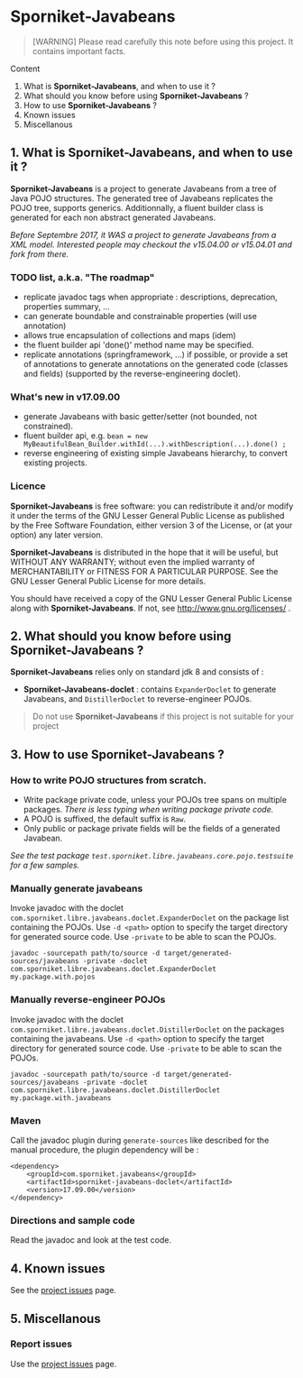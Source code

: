 # Sporniket-Javabeans

> [WARNING] Please read carefully this note before using this project. It contains important facts.

Content

1. What is **Sporniket-Javabeans**, and when to use it ?
2. What should you know before using **Sporniket-Javabeans** ?
3. How to use **Sporniket-Javabeans** ?
4. Known issues
5. Miscellanous

## 1. What is **Sporniket-Javabeans**, and when to use it ?
**Sporniket-Javabeans** is a project to generate Javabeans from a tree of Java POJO structures. The generated tree of Javabeans replicates the POJO tree, supports generics. Additionnally, a fluent builder class is generated for each non abstract generated Javabeans.

*Before Septembre 2017, it WAS
a project to generate Javabeans from a XML model. Interested people may checkout the v15.04.00 or v15.04.01 and fork from there.*

### TODO list, a.k.a. "The roadmap"

* replicate javadoc tags when appropriate : descriptions, deprecation, properties summary, ...
* can generate boundable and constrainable properties (will use annotation)
* allows true encapsulation of collections and maps (idem)
* the fluent builder api 'done()' method name may be specified.
* replicate annotations (springframework, ...) if possible, or provide a set of annotations to generate annotations on the generated code (classes and fields) (supported by the reverse-engineering doclet).


### What's new in v17.09.00
* generate Javabeans with basic getter/setter (not bounded, not constrained).
* fluent builder api, e.g. ```bean = new MyBeautifulBean_Builder.withId(...).withDescription(...).done() ;```
* reverse engineering of existing simple Javabeans hierarchy, to convert existing projects.

### Licence
 **Sporniket-Javabeans** is free software: you can redistribute it and/or modify it under the terms of the
 GNU Lesser General Public License as published by the Free Software Foundation, either version 3 of the License, or (at your
 option) any later version.

 **Sporniket-Javabeans** is distributed in the hope that it will be useful, but WITHOUT ANY WARRANTY; without
 even the implied warranty of MERCHANTABILITY or FITNESS FOR A PARTICULAR PURPOSE. See the GNU Lesser General Public License for
 more details.

 You should have received a copy of the GNU Lesser General Public License along with **Sporniket-Javabeans**.
 If not, see http://www.gnu.org/licenses/ .


## 2. What should you know before using **Sporniket-Javabeans** ?
**Sporniket-Javabeans** relies only on standard jdk 8 and consists of :

* **Sporniket-Javabeans-doclet** : contains ```ExpanderDoclet``` to generate Javabeans, and ```DistillerDoclet``` to reverse-engineer POJOs.

> Do not use **Sporniket-Javabeans** if this project is not suitable for your project

## 3. How to use **Sporniket-Javabeans** ?

### How to write POJO structures from scratch.

* Write package private code, unless your POJOs tree spans on multiple packages. *There is less typing when writing package private code.*
* A POJO is suffixed, the default suffix is ```Raw```.
* Only public or package private fields will be the fields of a generated Javabean.

*See the test package ```test.sporniket.libre.javabeans.core.pojo.testsuite``` for a few samples.*


### Manually generate javabeans

Invoke javadoc with the doclet ```com.sporniket.libre.javabeans.doclet.ExpanderDoclet``` on the package list containing the POJOs. Use ```-d <path>``` option to specify the target directory for generated source code. Use ```-private``` to be able to scan the POJOs.

```
javadoc -sourcepath path/to/source -d target/generated-sources/javabeans -private -doclet com.sporniket.libre.javabeans.doclet.ExpanderDoclet my.package.with.pojos
```

### Manually reverse-engineer POJOs

Invoke javadoc with the doclet ```com.sporniket.libre.javabeans.doclet.DistillerDoclet``` on the packages containing the javabeans. Use ```-d <path>``` option to specify the target directory for generated source code. Use ```-private``` to be able to scan the POJOs.

```
javadoc -sourcepath path/to/source -d target/generated-sources/javabeans -private -doclet com.sporniket.libre.javabeans.doclet.DistillerDoclet my.package.with.javabeans
```

### Maven
Call the javadoc plugin during ```generate-sources``` like described for the manual procedure, the plugin dependency will be :

```
<dependency>
	<groupId>com.sporniket.javabeans</groupId>
	<artifactId>sporniket-javabeans-doclet</artifactId>
	<version>17.09.00</version>
</dependency>
```

### Directions and sample code
Read the javadoc and look at the test code.

## 4. Known issues
See the [project issues](https://github.com/sporniket/javabeans/issues) page.

## 5. Miscellanous
### Report issues
Use the [project issues](https://github.com/sporniket/javabeans/issues) page.
